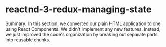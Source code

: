 # reactnd-3-redux-managing-state

Summary:
In this section, we converted our plain HTML application to one using React Components. We didn't implement any new features. Instead, we just improved the code's organization by breaking out separate parts into reusable chunks.